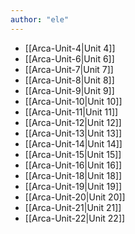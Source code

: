 ```yaml
---
author: "ele"
---
```

- [[Arca-Unit-4|Unit 4]]
- [[Arca-Unit-6|Unit 6]]
- [[Arca-Unit-7|Unit 7]]
- [[Arca-Unit-8|Unit 8]]
- [[Arca-Unit-9|Unit 9]]
- [[Arca-Unit-10|Unit 10]]
- [[Arca-Unit-11|Unit 11]]
- [[Arca-Unit-12|Unit 12]]
- [[Arca-Unit-13|Unit 13]]
- [[Arca-Unit-14|Unit 14]]
- [[Arca-Unit-15|Unit 15]]
- [[Arca-Unit-16|Unit 16]]
- [[Arca-Unit-18|Unit 18]]
- [[Arca-Unit-19|Unit 19]]
- [[Arca-Unit-20|Unit 20]]
- [[Arca-Unit-21|Unit 21]]
- [[Arca-Unit-22|Unit 22]]